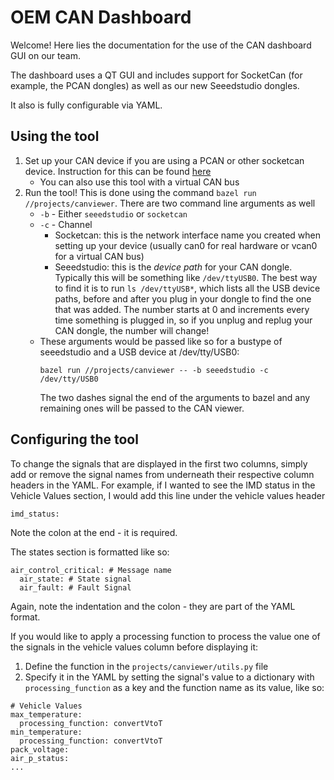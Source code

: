 # OEM CAN Dashboard

Welcome! Here lies the documentation for the use of the CAN dashboard GUI on our team.

The dashboard uses a QT GUI and includes support for SocketCan (for example, the PCAN dongles) as well as our new Seeedstudio dongles.

It also is fully configurable via YAML.

## Using the tool
1. Set up your CAN device if you are using a PCAN or other socketcan device. Instruction for this can be found [here](https://docs.olinelectricmotorsports.com/doc/how-to-use-can-HYcXsHAf2g)
    - You can also use this tool with a virtual CAN bus
2. Run the tool! This is done using the command `bazel run //projects/canviewer`. There are two command line arguments as well
    - `-b` - Either `seeedstudio` or `socketcan` 
    - `-c` - Channel
        - Socketcan: this is the network interface name you created when setting up your device (usually can0 for real hardware or vcan0 for a virtual CAN bus)
        - Seeedstudio: this is the _device path_ for your CAN dongle. Typically this will be something like `/dev/ttyUSB0`. The best way to find it is to run `ls /dev/ttyUSB*`, which lists all the USB device paths, before and after you plug in your dongle to find the one that was added. The number starts at 0 and increments every time something is plugged in, so if you unplug and replug your CAN dongle, the number will change!
    - These arguments would be passed like so for a bustype of seeedstudio and a USB device at /dev/tty/USB0: 
        ```
        bazel run //projects/canviewer -- -b seeedstudio -c /dev/tty/USB0
        ```
        The two dashes signal the end of the arguments to bazel and any remaining ones will be passed to the CAN viewer.
    
## Configuring the tool

To change the signals that are displayed in the first two columns, simply add or remove the signal names from underneath their respective column headers in the YAML. For example, if I wanted to see the IMD status in the Vehicle Values section, I would add this line under the vehicle values header
```
imd_status:
```
Note the colon at the end - it is required.

The states section is formatted like so:
```
air_control_critical: # Message name
  air_state: # State signal
  air_fault: # Fault Signal
```
Again, note the indentation and the colon - they are part of the YAML format.

If you would like to apply a processing function to process the value one of the signals in the vehicle values column before displaying it:
1. Define the function in the `projects/canviewer/utils.py` file
2. Specify it in the YAML by setting the signal's value to a dictionary with `processing_function` as a key and the function name as its value, like so:
```
# Vehicle Values
max_temperature:
  processing_function: convertVtoT
min_temperature:
  processing_function: convertVtoT
pack_voltage:
air_p_status:
...
```
  
